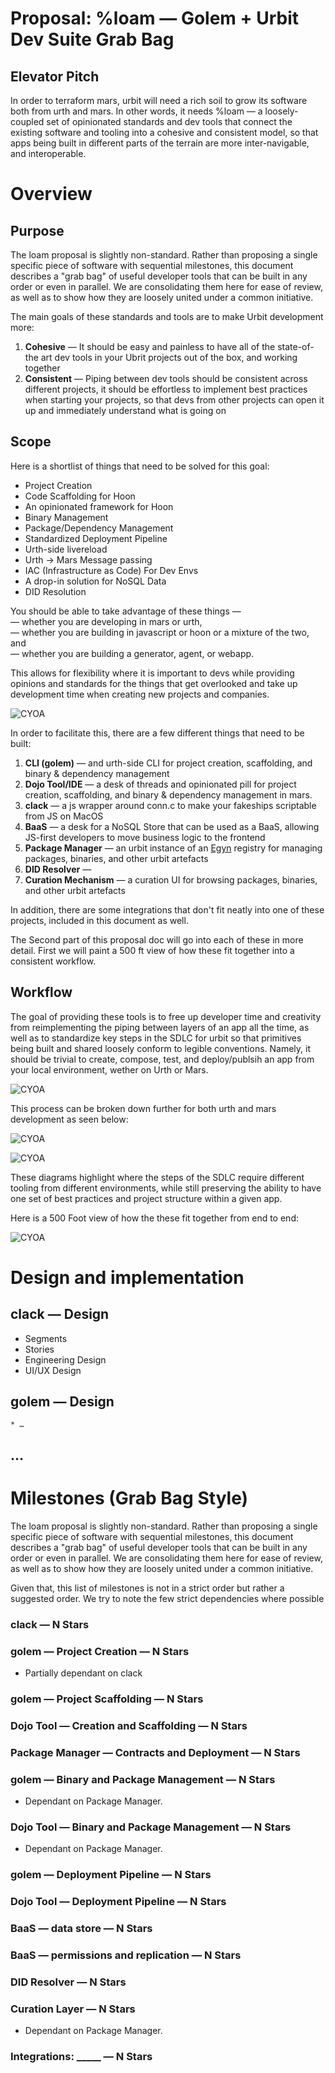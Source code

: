 # Proposal: %loam — Golem + Urbit Dev Suite Grab Bag

## Elevator Pitch
In order to terraform mars, urbit will need a rich soil to grow its software both from urth and mars. In other words, it needs %loam — a loosely-coupled set of opinionated standards and dev tools that connect the existing software and tooling into a cohesive and consistent model, so that apps being built in different parts of the terrain are more inter-navigable, and interoperable.

# Overview

## Purpose

The loam proposal is slightly non-standard. Rather than proposing a single specific piece of software with sequential milestones, this document describes a "grab bag" of useful developer tools that can be built in any order or even in parallel. We are consolidating them here for ease of review, as well as to show how they are loosely united under a common initiative. 

The main goals of these standards and tools are to make Urbit development more:
1. **Cohesive** — It should be easy and painless to have all of the state-of-the art dev tools in your Ubrit projects out of the box, and working together
2. **Consistent** — Piping between dev tools should be consistent across different projects, it should be effortless to implement best practices when starting your projects, so that devs from other projects can open it up and immediately understand what is going on

## Scope

Here is a shortlist of things that need to be solved for this goal:

* Project Creation 
* Code Scaffolding for Hoon
* An opinionated framework for Hoon
* Binary Management
* Package/Dependency Management
* Standardized Deployment Pipeline
* Urth-side livereload
* Urth -> Mars Message passing
* IAC (Infrastructure as Code) For Dev Envs
* A drop-in solution for NoSQL Data 
* DID Resolution

You should be able to take advantage of these things — \
— whether you are developing in mars or urth, \
— whether you are building in javascript or hoon or a mixture of the two, and \
— whether you are building a generator, agent, or webapp. 

This allows for flexibility where it is important to devs while providing opinions and standards for the things that get overlooked and take up development time when creating new projects and companies. 

![CYOA](./img/CYOA.png)

In order to facilitate this, there are a few different things that need to be built:
1. **CLI (golem)** — and urth-side CLI for project creation, scaffolding, and binary & dependency management
2. **Dojo Tool/IDE** — a desk of threads and opinionated pill for project creation, scaffolding, and binary & dependency management in mars. 
3. **clack** — a js wrapper around conn.c to make your fakeships scriptable from JS on MacOS
4. **BaaS** — a desk for a NoSQL Store that can be used as a BaaS, allowing JS-first developers to move business logic to the frontend
5. **Package Manager** — an urbit instance of an [Egyn]() registry for managing packages, binaries, and other urbit artefacts
6. **DID Resolver** — <what actaully is this>
7. **Curation Mechanism**  — a curation UI for browsing packages, binaries, and other urbit artefacts

In addition, there are some integrations that don't fit neatly into one of these projects, included in this document as well. 

The Second part of this proposal doc will go into each of these in more detail. First we will paint a 500 ft view of how these fit together into a consistent workflow.

## Workflow

The goal of providing these tools is to free up developer time and creativity from reimplementing the piping between layers of an app all the time, as well as to standardize key steps in the SDLC for urbit so that primitives being built and shared loosely conform to legible conventions. Namely, it should be trivial to create, compose, test, and deploy/publsih an app from your local environment, wether on Urth or Mars.

![CYOA](./img/SDLC.png)

This process can be broken down further for both urth and mars development as seen below:

![CYOA](./img/SDLC-URTH.png)

![CYOA](./img/SDLC-URBIT.png)

These diagrams highlight where the steps of the SDLC require different tooling from different environments, while still preserving the ability to have one set of best practices and project structure within a given app. 

Here is a 500 Foot view of how the these fit together from end to end:

![CYOA](./img/500-foot.png)

# Design and implementation

## clack — Design

* Segments
* Stories
* Engineering Design
* UI/UX Design

## golem — Design
    * …

## …

# Milestones (Grab Bag Style)

The loam proposal is slightly non-standard. Rather than proposing a single specific piece of software with sequential milestones, this document describes a "grab bag" of useful developer tools that can be built in any order or even in parallel. We are consolidating them here for ease of review, as well as to show how they are loosely united under a common initiative.

Given that, this list of milestones is not in a strict order but rather a suggested order. We try to note the few strict dependencies where possible

### clack — N Stars

### golem — Project Creation — N Stars
 
* Partially dependant on clack

### golem — Project Scaffolding — N Stars

### Dojo Tool — Creation and Scaffolding — N Stars

### Package Manager — Contracts and Deployment — N Stars

### golem — Binary and Package Management — N Stars

* Dependant on Package Manager.

### Dojo Tool — Binary and Package Management — N Stars

* Dependant on Package Manager.

### golem — Deployment Pipeline — N Stars

### Dojo Tool — Deployment Pipeline — N Stars

### BaaS — data store — N Stars

### BaaS — permissions and replication — N Stars

### DID Resolver — N Stars

### Curation Layer — N Stars

* Dependant on Package Manager.

### Integrations: _____ — N Stars
